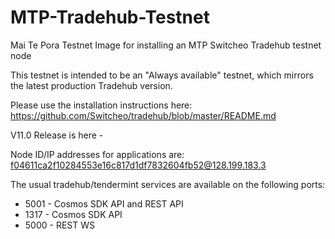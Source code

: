 # MTP-Tradehub-Testnet
Mai Te Pora Testnet Image for installing an MTP Switcheo Tradehub testnet node

This testnet is intended to be an "Always available" testnet, which mirrors the latest production Tradehub version.

Please use the installation instructions here: https://github.com/Switcheo/tradehub/blob/master/README.md

V11.0 Release is here - <link>

Node ID/IP addresses for applications are:
  f04611ca2f10284553e16c817d1df7832604fb52@128.199.183.3
  
The usual tradehub/tendermint services are available on the following ports:
- 5001 - Cosmos SDK API and REST API
- 1317 - Cosmos SDK API
- 5000 - REST WS
